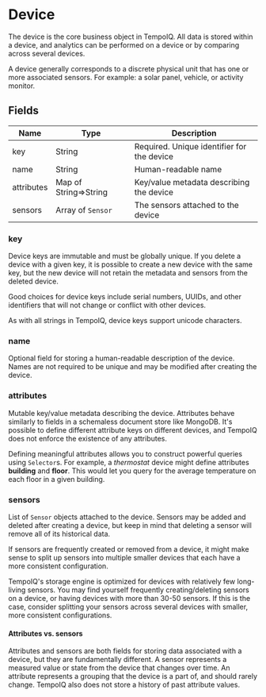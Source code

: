 # Device

The device is the core business object in TempoIQ. All data is stored
within a device, and analytics can be performed on a device or by
comparing across several devices.

A device generally corresponds to a discrete physical unit that has one
or more associated sensors. For example: a solar panel, vehicle, or activity
monitor.


## Fields

| Name | Type | Description |
|------|------|-------------|
| key | String | Required. Unique identifier for the device |
| name | String | Human-readable name |
| attributes | Map of String=>String | Key/value metadata describing the device |
| sensors | Array of `Sensor` | The sensors attached to the device |


### key

Device keys are immutable and must be globally unique. If you delete
a device with a given key, it is possible to create a new device with
the same key, but the new device will not retain the metadata and sensors
from the deleted device.

Good choices for device keys include serial numbers, UUIDs, and other
identifiers that will not change or conflict with other devices.

As with all strings in TempoIQ, device keys support unicode characters.


### name

Optional field for storing a human-readable description of the device. Names
are not required to be unique and may be modified after creating the
device.


### attributes

Mutable key/value metadata describing the device. Attributes
behave similarly to fields in a schemaless document store like MongoDB.
It's possible to define different attribute keys on different devices, and
TempoIQ does not enforce the existence of any attributes.

Defining meaningful attributes allows you to construct
powerful queries using `Selector`s. For example, a *thermostat* device might
define attributes **building** and **floor**. This would let you query for
the average temperature on each floor in a given building.


### sensors

List of `Sensor` objects attached to the device. Sensors may be added
and deleted after creating a device, but keep in mind that deleting a
sensor will remove all of its historical data.

If sensors are frequently created or removed from a device, it might
make sense to split up sensors into multiple smaller devices that each
have a more consistent configuration.

TempoIQ's storage engine is optimized for devices with relatively few
long-living sensors. You may find yourself frequently creating/deleting
sensors on a device, or having devices with more than 30-50 sensors.
If this is the case, consider splitting your sensors across several
devices with smaller, more consistent configurations.

#### Attributes vs. sensors

Attributes and sensors are both fields for storing data
associated with a device, but they are fundamentally different. A sensor
represents a measured value or state from the device that changes over time.
An attribute represents a grouping that the device is a part
of, and should rarely change. TempoIQ also does not store a history of past
attribute values.
